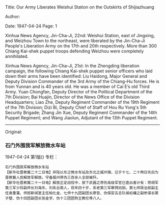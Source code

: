 Title: Our Army Liberates Weishui Station on the Outskirts of Shijiazhuang

Author:

Date: 1947-04-24
Page: 1

Xinhua News Agency, Jin-Cha-Ji, 22nd: Weishui Station, east of Jingxing, and Weizhou Town to the northeast, were liberated by the Jin-Cha-Ji People's Liberation Army on the 17th and 20th respectively. More than 300 Chiang Kai-shek puppet troops defending Weizhou were completely annihilated.

Xinhua News Agency, Jin-Cha-Ji, 21st: In the Zhengding liberation campaign, the following Chiang Kai-shek puppet senior officers who laid down their arms have been identified: Liu Haidong, Major General and Deputy Division Commander of the 3rd Army of the Chiang-Hu forces. He is from Yunnan and is 40 years old. He was a member of Cai E’s old Third Army. Yuan Chongfan, Deputy Director of the Political Department of the 7th Division; Bai Huajin, Director of the News Office of the Division Headquarters; Liao Zhe, Deputy Regiment Commander of the 19th Regiment of the 7th Division; Dizi Bi, Deputy Chief of Staff of Hou Ru Yong's 5th Security Brigade; Zhang Jin Xue, Deputy Regiment Commander of the 14th Puppet Regiment; and Wang Jiaolun, Adjutant of the 13th Puppet Regiment.



<hr /> 

Original: 


### 石门外围我军解放微水车站

1947-04-24
第1版()
专栏：

    石门外围我军解放微水车站
    【新华社晋察冀二十二日电】井陉以东之微水车站及东北之威州镇，已于十七、二十两日先后为晋察冀人民解放军解放。守备威州蒋伪三百余人全部被歼。
    【新华社晋察冀二十一日电】解放正定战役中，放下武器之蒋伪高级军官已查出者计有：蒋胡军第三军少将副师长刘海东，刘系云南人，现年四十岁，系老第三军蔡锷旧部。第七师政治部副主任袁重藩、师部新闻室主任柏化金、七师十九团副团长廖哲、伪保安五总队侯如墉之副参谋长第子壁、伪十四团副团长张金学、伪十三团团附王教伦等八人。
